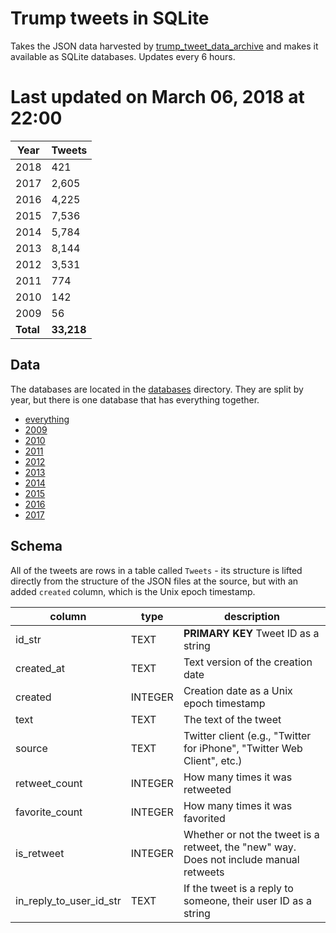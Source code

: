 # Trump tweets in SQLite

Takes the JSON data harvested by [trump_tweet_data_archive](https://github.com/bpb27/trump_tweet_data_archive)
and makes it available as SQLite databases.  Updates every 6 hours.

# Last updated on March 06, 2018 at 22:00

|Year|Tweets|
|---|---|
|2018|421|
|2017|2,605|
|2016|4,225|
|2015|7,536|
|2014|5,784|
|2013|8,144|
|2012|3,531|
|2011|774|
|2010|142|
|2009|56|
|**Total**|**33,218**|

## Data

The databases are located in the [databases](databases/) directory.  They are split by year, but
there is one database that has everything together.

* [everything](databases/all-condensed.sqlite)
* [2009](databases/2009-condensed.sqlite)
* [2010](databases/2010-condensed.sqlite)
* [2011](databases/2011-condensed.sqlite)
* [2012](databases/2012-condensed.sqlite)
* [2013](databases/2013-condensed.sqlite)
* [2014](databases/2014-condensed.sqlite)
* [2015](databases/2015-condensed.sqlite)
* [2016](databases/2016-condensed.sqlite)
* [2017](databases/2017-condensed.sqlite)

## Schema

All of the tweets are rows in a table called
`Tweets` - its structure is lifted directly from the structure of the JSON files at the source, but
with an added `created` column, which is the Unix epoch timestamp.

|column|type|description|
|---|---|---|
|id_str|TEXT|**PRIMARY KEY** Tweet ID as a string
|created_at|TEXT|Text version of the creation date
|created|INTEGER|Creation date as a Unix epoch timestamp
|text|TEXT|The text of the tweet
|source|TEXT|Twitter client (e.g., "Twitter for iPhone", "Twitter Web Client", etc.)
|retweet_count|INTEGER|How many times it was retweeted
|favorite_count|INTEGER|How many times it was favorited
|is_retweet|INTEGER|Whether or not the tweet is a retweet, the "new" way.  Does not include manual retweets
|in_reply_to_user_id_str|TEXT|If the tweet is a reply to someone, their user ID as a string
